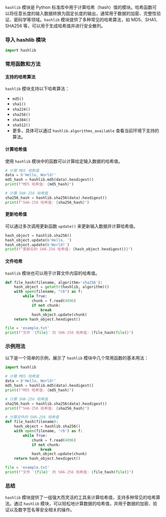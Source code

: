 `hashlib` 模块是 Python 标准库中用于计算哈希（hash）值的模块。哈希函数可以将任意长度的输入数据转换为固定长度的输出，通常用于数据的加密、完整性验证、密码学等领域。`hashlib` 模块提供了多种常见的哈希算法，如 MD5、SHA1、SHA256 等，可以用于生成哈希值并进行安全散列。

### 导入 hashlib 模块

```python
import hashlib
```

### 常用函数和方法

#### 支持的哈希算法

`hashlib` 模块支持以下哈希算法：

- `md5()`
- `sha1()`
- `sha224()`
- `sha256()`
- `sha384()`
- `sha512()`
- 更多，具体可以通过 `hashlib.algorithms_available` 查看当前环境下支持的算法。

#### 计算哈希值

使用 `hashlib` 模块中的函数可以计算给定输入数据的哈希值。

```python
# 计算 MD5 哈希值
data = b'Hello, World!'
md5_hash = hashlib.md5(data).hexdigest()
print(f"MD5 哈希值: {md5_hash}")

# 计算 SHA-256 哈希值
sha256_hash = hashlib.sha256(data).hexdigest()
print(f"SHA-256 哈希值: {sha256_hash}")
```

#### 更新哈希值

可以通过多次调用更新函数 `update()` 来更新输入数据并计算哈希值。

```python
hash_object = hashlib.sha256()
hash_object.update(b'Hello, ')
hash_object.update(b'World!')
print(f"更新后的 SHA-256 哈希值: {hash_object.hexdigest()}")
```

#### 文件哈希

`hashlib` 模块也可以用于计算文件内容的哈希值。

```python
def file_hash(filename, algorithm='sha256'):
    hash_object = getattr(hashlib, algorithm)()
    with open(filename, "rb") as f:
        while True:
            chunk = f.read(4096)
            if not chunk:
                break
            hash_object.update(chunk)
    return hash_object.hexdigest()

file = 'example.txt'
print(f"文件 '{file}' 的 SHA-256 哈希值: {file_hash(file)}")
```

### 示例用法

以下是一个简单的示例，展示了 `hashlib` 模块中几个常用函数的基本用法：

```python
import hashlib

# 计算 MD5 哈希值
data = b'Hello, World!'
md5_hash = hashlib.md5(data).hexdigest()
print(f"MD5 哈希值: {md5_hash}")

# 计算 SHA-256 哈希值
sha256_hash = hashlib.sha256(data).hexdigest()
print(f"SHA-256 哈希值: {sha256_hash}")

# 计算文件的 SHA-256 哈希值
def file_hash(filename):
    hash_object = hashlib.sha256()
    with open(filename, 'rb') as f:
        while True:
            chunk = f.read(4096)
            if not chunk:
                break
            hash_object.update(chunk)
    return hash_object.hexdigest()

file = 'example.txt'
print(f"文件 '{file}' 的 SHA-256 哈希值: {file_hash(file)}")
```

### 总结

`hashlib` 模块提供了一组强大而灵活的工具来计算哈希值，支持多种常见的哈希算法。通过 `hashlib` 模块，可以轻松地计算数据的哈希值，并用于数据的加密、验证以及数字签名等安全相关的操作。